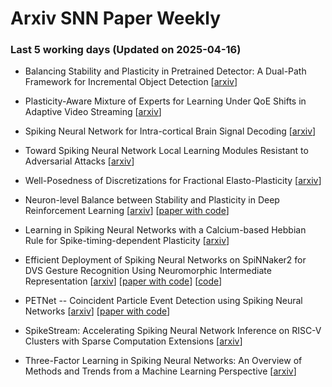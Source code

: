 # Arxiv SNN Paper Weekly


 ### **Last 5 working days (Updated on 2025-04-16)** 


- Balancing Stability and Plasticity in Pretrained Detector: A Dual-Path Framework for Incremental Object Detection [[arxiv](https://arxiv.org/abs/2504.10214)]

- Plasticity-Aware Mixture of Experts for Learning Under QoE Shifts in Adaptive Video Streaming [[arxiv](https://arxiv.org/abs/2504.09906)]

- Spiking Neural Network for Intra-cortical Brain Signal Decoding [[arxiv](https://arxiv.org/abs/2504.09213)]

- Toward Spiking Neural Network Local Learning Modules Resistant to Adversarial Attacks [[arxiv](https://arxiv.org/abs/2504.08897)]

- Well-Posedness of Discretizations for Fractional Elasto-Plasticity [[arxiv](https://arxiv.org/abs/2504.08450)]

- Neuron-level Balance between Stability and Plasticity in Deep Reinforcement Learning [[arxiv](https://arxiv.org/abs/2504.08000)] [[paper with code](https://paperswithcode.com/paper/neuron-level-balance-between-stability-and)]

- Learning in Spiking Neural Networks with a Calcium-based Hebbian Rule for Spike-timing-dependent Plasticity [[arxiv](https://arxiv.org/abs/2504.06796)]

- Efficient Deployment of Spiking Neural Networks on SpiNNaker2 for DVS Gesture Recognition Using Neuromorphic Intermediate Representation [[arxiv](https://arxiv.org/abs/2504.06748)] [[paper with code](https://paperswithcode.com/paper/efficient-deployment-of-spiking-neural)] [[code](https://gitlab.com/Sirine_Arfa/deep-snn-deployment-on-spinnaker2-single-chip-using-nir)]

- PETNet -- Coincident Particle Event Detection using Spiking Neural Networks [[arxiv](https://arxiv.org/abs/2504.06730)] [[paper with code](https://paperswithcode.com/paper/petnet-coincident-particle-event-detection)]

- SpikeStream: Accelerating Spiking Neural Network Inference on RISC-V Clusters with Sparse Computation Extensions [[arxiv](https://arxiv.org/abs/2504.06134)]

- Three-Factor Learning in Spiking Neural Networks: An Overview of Methods and Trends from a Machine Learning Perspective [[arxiv](https://arxiv.org/abs/2504.05341)]


